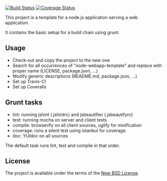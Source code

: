 [![Build Status](https://secure.travis-ci.org/dertseha/node-webapp-template.png?branch=master)](http://travis-ci.org/dertseha/node-webapp-template) [![Coverage Status](https://coveralls.io/repos/dertseha/node-webapp-template/badge.png?branch=master)](https://coveralls.io/r/dertseha/node-webapp-template?branch=master)

This project is a template for a node.js application serving a web application.

It contains the basic setup for a build chain using grunt.

## Usage
* Check-out and copy the project to the new one
* Search for all occurrences of "node-webapp-template" and replace with proper name (LICENSE, package.json, ...)
* Modify generic descriptions (README.md, package.json, ...)
* Set up Travis-CI
* Set up Coveralls

## Grunt tasks
* lint: running jshint (.jshintrc) and jsbeautifier (.jsbeautifyrc)
* test: running mocha on server and client tests
* compile: browserify on all client sources, uglify for minification
* coverage: runs a silent test using istanbul for coverage.
* doc: YUIdoc on all sources

The default task runs lint, test and compile in that order.


## License

The project is available under the terms of the [New BSD License](LICENSE).
